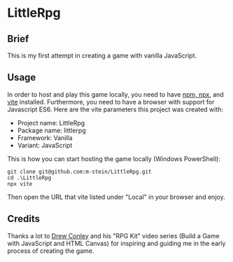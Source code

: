 # LittleRpg

## Brief

This is my first attempt in creating a game with vanilla JavaScript.

## Usage

In order to host and play this game locally, you need to have [npm, npx](https://www.npmjs.com/),
and [vite](https://vitejs.dev) installed. Furthermore, you need to have a browser with support for
Javascript ES6. Here are the vite parameters this project was created with:

* Project name: LittleRpg
* Package name: littlerpg
* Framework: Vanilla
* Variant: JavaScript

This is how you can start hosting the game locally (Windows PowerShell):

```
git clone git@github.com:m-stein/LittleRpg.git
cd .\LittleRpg
npx vite
```

Then open the URL that vite listed under "Local" in your browser and enjoy.

## Credits

Thanks a lot to [Drew Conley](https://www.youtube.com/@DrewConley) and his "RPG Kit" video series
(Build a Game with JavaScript and HTML Canvas) for inspiring and guiding me in the early process of
creating the game.